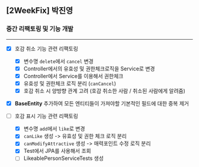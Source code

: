 ## [2WeekFix] 박진영

### 중간 리팩토링 및 기능 개발

---  

- [x] 호감 취소 기능 관련 리팩토링
  - [x] 변수명 `delete`에서 `cancel` 변경
  - [x] Controller에서의 유효성 및 권한체크로직을 Service로 변경
  - [x] Controller에서 Service를 이용해서 권한체크
  - [x] 유효성 및 권한체크 로직 분리 (`canCancel`)
  - [x] 호감 취소 시 양방향 관계 고려 (호감 취소한 사람 / 취소된 사람에게 알려줌)

- [x] **BaseEntity** 추가하여 모든 엔티티들이 가져야할 기본적인 필드에 대한 중복 제거

- [ ] 호감 표시 기능 관련 리팩토링
  - [x] 변수명 `add`에서 `like`로 변경
  - [x] `canLike` 생성 -> 유효성 및 권한 체크 로직 분리
  - [x] `canModifyAttractive` 생성 -> 매력포인트 수정 로직 분리
  - [x] Test에서 JPA를 사용해서 조회
  - [ ] LikeablePersonServiceTests 생성